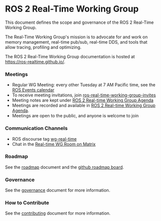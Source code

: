 # ROS 2 Real-Time Working Group

This document defines the scope and governance of the ROS 2 Real-Time Working Group.

The Real-Time Working Group's mission is to advocate for and work on memory management, real-time pub/sub, real-time DDS, and tools that allow tracing, profiling and optimizing.

The ROS 2 Real-Time Working Group documentation is hosted at https://ros-realtime.github.io/.

### Meetings

* Regular WG Meeting: every other Tuesday at 7 AM Pacific time, see the [ROS Events calendar](https://calendar.google.com/calendar/embed?src=agf3kajirket8khktupm9go748%40group.calendar.google.com&ctz=America%2FLos_Angeles)
* To receive meeting invitations, join [ros-real-time-working-group-invites](https://groups.google.com/forum/#!forum/ros-real-time-working-group-invites)
* Meeting notes are kept under [ROS 2 Real-time Working Group Agenda](https://docs.google.com/document/d/1zBKwDUDeWvJNyCvjzYriaZQoZO2VYGWe1uxw5Xxn5cY/edit?ts=5ec9aabe#heading=h.rwvriogv081)
* Meetings are recorded and available in [ROS 2 Real-time Working Group Agenda](https://docs.google.com/document/d/1zBKwDUDeWvJNyCvjzYriaZQoZO2VYGWe1uxw5Xxn5cY/edit?ts=5ec9aabe#heading=h.rwvriogv081).
* Meetings are open to the public, and anyone is welcome to join

### Communication Channels

- ROS discourse tag [wg-real-time](https://discourse.ros.org/tag/wg-real-time)
- Chat in the [Real-time WG Room on Matrix](https://matrix.to/#/#ros-realtime:matrix.org?via=matrix.org)

### Roadmap

See the [roadmap](https://ros-realtime.github.io/Roadmap/Roadmap.html) document and the [github roadmap board](https://github.com/orgs/ros-realtime/projects/5).

### Governance

See the [governance](governance.md) document for more information.

### How to Contribute

See the [contributing](https://real-time-working-group.readthedocs.io/en/latest/Contributing/how_to_contribute.html) document for more information.

